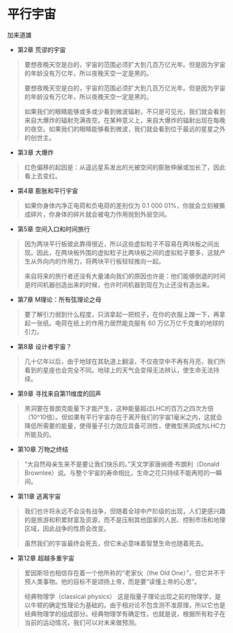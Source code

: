 # 平行宇宙
加来道雄

* 第2章 荒谬的宇宙
> 要想夜晚天空是白的，宇宙的范围必须扩大到几百万亿光年。但是因为宇宙的年龄没有万亿年，所以夜晚天空一定是黑的。
> 
> 要想夜晚天空是白的，宇宙的范围必须扩大到几百万亿光年。但是因为宇宙的年龄没有万亿年，所以夜晚天空一定是黑的。
> 
> 如果我们的眼睛能够或多或少看到微波辐射，不只是可见光，我们就会看到来自大爆炸的辐射充满夜空。在某种意义上，来自大爆炸的辐射出现在每晚的夜空。如果我们的眼睛能够看到微波，我们就会看到位于最远的星星之外的创世主。

* 第3章 大爆炸
> 红色偏移的起因是：从遥远星系发出的光被空间的膨胀伸展或加长了，因此看上去变红。

* 第4章 膨胀和平行宇宙
> 如果你身体内净正电荷和负电荷的差别仅为 0.1 000 01%，你就会立刻被撕成碎片，你身体的碎片就会被电力作用抛到外层空间。 

* 第5章 空间入口和时间旅行
> 因为两块平行板彼此靠得很近，所以这些虚拟粒子不容易在两块板之间出现。因此，在两块板外围的虚拟粒子比两块板之间的虚拟粒子要多，这就产生从外向内的作用力，将两块平行板轻轻推向一起。
> 
> 来自将来的旅行者还没有大量涌向我们的原因也许是：他们能够倒退的时间是时间机器创造出来的时候，也许时间机器到现在为止还没有造出来。

* 第7章 M理论：所有弦理论之母
> 要了解引力弱到什么程度，只消拿起一把梳子，在你的衣服上蹭一下，再拿起一张纸。电荷在纸上的作用力居然能克服有 60 万亿万亿千克重的地球的引力。
 
* 第8章 设计者宇宙？
> 几十亿年以后，由于地球在其轨道上翻滚，不仅夜空中不再有月亮，我们所看到的星座也会完全不同。地球上的天气会变得无法辨认，使生命无法持续。

* 第9章 寻找来自第11维度的回声
> 黑洞要在普朗克能量下才能产生，这种能量超过LHC的百万之四次方倍（10^10倍）。但如果有平行宇宙存在于离开我们的宇宙1毫米之内，这就会降低所需要的能量，使得量子引力效应具备可测性，使微型黑洞成为LHC力所能及的。

* 第10章 万物之终结
> “大自然母亲生来不是要让我们快乐的。”天文学家唐纳德·布朗利（Donald Brownlee）说。与整个宇宙的寿命相比，生命之花只持续不能再短的一瞬间。

* 第11章 逃离宇宙
> 我们也许将永远不会没有战争，但随着全球中产阶级的出现，人们更感兴趣的是旅游和积累财富及资源，而不是压制其他国家的人民、控制市场和地理区域，因此战争的性质会改变。 
> 
> 虽然我们的宇宙最终会死去，但它未必意味着智慧生命也随着死去。

* 第12章 超越多重宇宙
> 爱因斯坦也相信存在着一个他所称的“老家伙（the Old One）”，但它并不干预人类事物。他的目标不是颂扬上帝，而是要“读懂上帝的心思”。
> 
> 经典物理学（classical physics） 这是指量子理论出现之前的物理学，是以牛顿的确定性理论为基础的。由于相对论不包含测不准原理，所以它也是经典物理学的组成部分。经典物理学有确定性，也就是说，根据所有粒子在当前的运动情况，我们可以对未来做预测。
